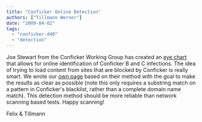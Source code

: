 ```yaml
---
title: "Conficker Online Detection"
authors: ["Tillmann Werner"]
date: "2009-04-02"
tags: 
  - "conficker-d40"
  - "detection"
---
```


Joe Stewart from the Conficker Working Group has created an [eye chart](http://www.confickerworkinggroup.org/infection_test/cfeyechart.html "CWG Eye Chart") that allows for online identification of Conficker B and C infections. The idea of trying to load content from sites that are blocked by Conficker is really smart. We wrote our [own page](http://iv.cs.uni-bonn.de/fileadmin/user_upload/werner/cfdetector/ "Conficker Online Infection Indicator") based on their method with the goal to make the results as clear as possible (note this only requires a substring match on a pattern in Conficker's blacklist, rather than a complete domain name match). This detection method should be more reliable than network scanning based tests. Happy scanning!

  

Felix & Tillmann
